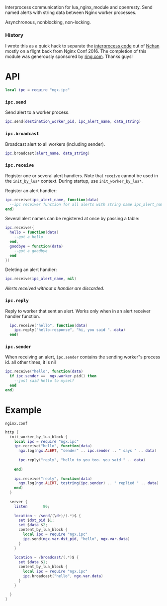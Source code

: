 Interprocess communication for lua_nginx_module and openresty. Send named alerts with string data between Nginx worker processes.

Asynchronous, nonblocking, non-locking.

### History 

I wrote this as a quick hack to separate the [interprocess code](https://github.com/slact/nchan/tree/master/src/store/memory) out of [Nchan](https://github.com/slact/nchan) mostly on a flight back from Nginx Conf 2016. The completion of this module was generously sponsored by [ring.com](https://ring.com). Thanks guys!

# API

```lua
local ipc = require "ngx.ipc"
```

### `ipc.send`
Send alert to a worker process.
```lua
ipc.send(destination_worker_pid, ipc_alert_name, data_string)
```

### `ipc.broadcast`
Broadcast alert to all workers (including sender).
```lua
ipc.broadcast(alert_name, data_string)
```

### `ipc.receive`
Register one or several alert handlers. 
Note that `receive` cannot be used in the `init_by_lua*` context. During startup, use `init_worker_by_lua*`.

Register an alert handler:
```lua
ipc.receive(ipc_alert_name, function(data)
  --ipc receiver function for all alerts with string name ipc_alert_name
end)
```

Several alert names can be registered at once by passing a table:
```lua
ipc.receive({
  hello = function(data) 
    --got a hello
  end,
  goodbye = function(data)
    --got a goodbye
  end
})
```

Deleting an alert handler:
```lua
ipc.receive(ipc_alert_name, nil)
```

*Alerts received without a handler are discarded.*

### `ipc.reply`
Reply to worker that sent an alert. Works only when in an alert receiver handler function.

```lua
  ipc.receive("hello", function(data)
    ipc.reply("hello-response", "hi, you said "..data)
  end)
```

### `ipc.sender`
When receiving an alert, `ipc.sender` contains the sending worker"s process id.
all other times, it is nil
```lua
ipc.receive("hello", function(data)
  if ipc.sender ==  ngx.worker.pid() then
    --just said hello to myself
  end
end)
```

# Example

`nginx.conf`
```lua
http {
  init_worker_by_lua_block {
    local ipc = require "ngx.ipc"
    ipc.receive("hello", function(data)
      ngx.log(ngx.ALERT, "sender" .. ipc.sender .. " says " .. data)
      
      ipc.reply("reply", "hello to you too. you said " .. data)
      
    end)
    
    ipc.receive("reply", function(data) 
      ngx.log(ngx.ALERT, tostring(ipc.sender) .. " replied " .. data)
    end) 
  }
  
  server {
    listen       80;
    
    location ~ /send/(\d+)/(.*)$ {
      set $dst_pid $1;
      set $data $2;
      content_by_lua_block {
        local ipc = require "ngx.ipc"
        ipc.send(ngx.var.dst_pid, "hello", ngx.var.data)
      }
    }
    
    location ~ /broadcast/(.*)$ {
      set $data $1;
      content_by_lua_block { 
        local ipc = require "ngx.ipc"
        ipc.broadcast("hello", ngx.var.data)
      }
    }
    
  }
}

```
